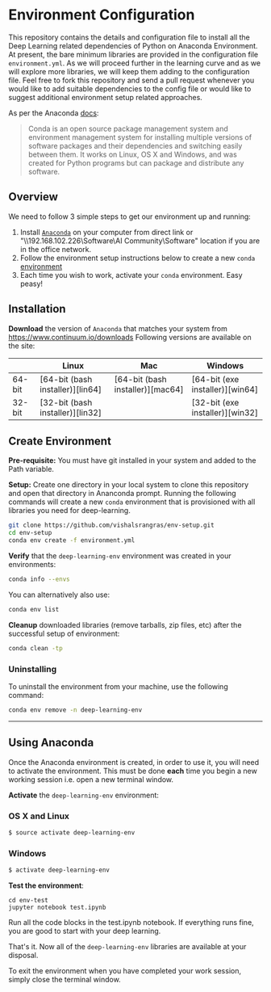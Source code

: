 # Environment Configuration

This repository contains the details and configuration file to install all the Deep Learning related dependencies of Python on Anaconda Environment. At present, the bare minimum libraries are provided in the configuration file `environment.yml`. As we will proceed further in the learning curve and as we will explore more libraries, we will keep them adding to the configuration file. Feel free to fork this repository and send a pull request whenever you would like to add suitable dependencies to the config file or would like to suggest additional environment setup related approaches.

As per the Anaconda [docs](http://conda.pydata.org/docs):

> Conda is an open source package management system and environment management system 
for installing multiple versions of software packages and their dependencies and 
switching easily between them. It works on Linux, OS X and Windows, and was created 
for Python programs but can package and distribute any software.

## Overview
We need to follow 3 simple steps to get our environment up and running:

1. Install [`Anaconda`](https://www.continuum.io/downloads) on your computer from direct link or "\\\\192.168.102.226\\Software\\AI Community\\Software" location if you are in the office network.
2. Follow the environment setup instructions below to create a new `conda` [environment](http://conda.pydata.org/docs/using/envs.html)
3. Each time you wish to work, activate your `conda` environment. Easy peasy!

## Installation

**Download** the version of `Anaconda` that matches your system from https://www.continuum.io/downloads
Following versions are available on the site:

|        | Linux | Mac | Windows | 
|--------|-------|-----|---------|
| 64-bit | [64-bit (bash installer)][lin64] | [64-bit (bash installer)][mac64] | [64-bit (exe installer)][win64]
| 32-bit | [32-bit (bash installer)][lin32] |  | [32-bit (exe installer)][win32]

## Create Environment

**Pre-requisite:** You must have git installed in your system and added to the Path variable.

**Setup:** Create one directory in your local system to clone this repository and open that directory in Ananconda prompt. Running the following commands will create a new `conda` environment that is provisioned with all libraries you need for deep-learning.

```sh
git clone https://github.com/vishalsrangras/env-setup.git
cd env-setup
conda env create -f environment.yml
```

**Verify** that the `deep-learning-env` environment was created in your environments:

```sh
conda info --envs
```

You can alternatively also use:
```sh
conda env list
```

**Cleanup** downloaded libraries (remove tarballs, zip files, etc) after the successful setup of environment:

```sh
conda clean -tp
```

### Uninstalling 

To uninstall the environment from your machine, use the following command:

```sh
conda env remove -n deep-learning-env
```

---

## Using Anaconda

Once the Anaconda environment is created, in order to use it, you will need to activate the environment. This must be done **each** time you begin a new working session i.e. open a new terminal window. 

**Activate** the `deep-learning-env` environment:

### OS X and Linux
```sh
$ source activate deep-learning-env
```
### Windows
```sh
$ activate deep-learning-env
```

**Test the environment**:

```
cd env-test
jupyter notebook test.ipynb
```

Run all the code blocks in the test.ipynb notebook. If everything runs fine, you are good to start with your deep learning.

That's it. Now all of the `deep-learning-env` libraries are available at your disposal.

To exit the environment when you have completed your work session, simply close the terminal window.
